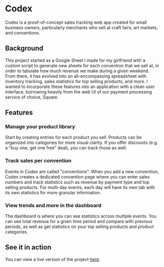 # Codex

Codex is a proof-of-concept sales tracking web app created for small business owners, particularly merchants who sell at craft fairs, art markets, and conventions.

## Background

This project started as a Google Sheet I made for my girlfriend with a custom script to generate new sheets for each convention that we sell at, in order to tabulate how much revenue we make during a given weekend. From there, it has evolved into an all-encompassing spreadsheet with inventory tracking, sales statistics for top selling products, and more. I wanted to incorporate these features into an application with a clean user interface, borrowing heavily from the web UI of our payment processing service of choice, Square.

## Features

### Manage your product library

Start by creating entries for each product you sell. Products can be organized into categories for more visual clarity. If you offer discounts (e.g. a "buy one, get one free" deal), you can track those as well.

### Track sales per convention

Events in Codex are called "conventions". When you add a new convention, Codex creates a dedicated convention page where you can enter sales numbers and track statistics such as revenue by payment type and top selling products. For multi-day events, each day will have its own tab with its own statistics for more granular information.

### View trends and more in the dashboard

The dashboard is where you can see statistics across multiple events. You can see total revenue for a given time period and compare with previous periods, as well as get statistics on your top selling products and product categories.

## See it in action

You can view a live version of the project [here](link).
